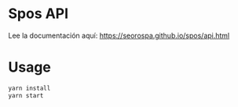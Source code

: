 # Spos API

Lee la documentación aquí:
https://seorospa.github.io/spos/api.html
# Usage
```bash
yarn install
yarn start
```
